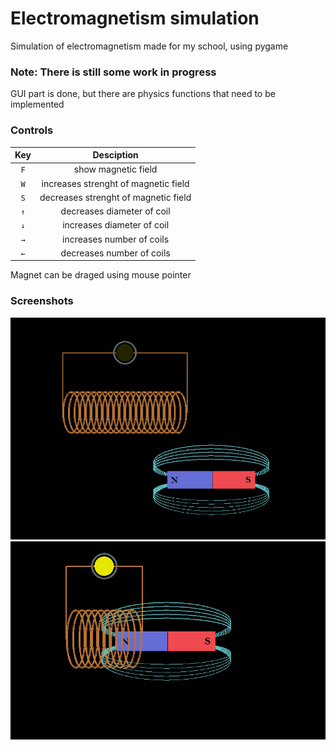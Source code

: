 # Electromagnetism simulation
Simulation of electromagnetism made for my school, using pygame

### Note: There is still some work in progress
GUI part is done, but there are physics functions that need to be implemented

### Controls
| Key | Desciption |
|:---:|:----------:|
| `F` | show magnetic field |
| `W` | increases strenght of magnetic field |
| `S` | decreases strenght of magnetic field |
| `↑` | decreases diameter of coil |
| `↓` | increases diameter of coil |
| `→` | increases number of coils |
| `←` | decreases number of coils |

Magnet can be draged using mouse pointer

### Screenshots
![](screenshots/screenshot_1.PNG)
![](screenshots/screenshot_2.PNG)
